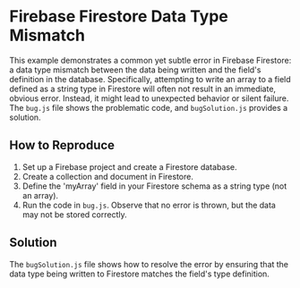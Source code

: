 # Firebase Firestore Data Type Mismatch
This example demonstrates a common yet subtle error in Firebase Firestore: a data type mismatch between the data being written and the field's definition in the database.
Specifically, attempting to write an array to a field defined as a string type in Firestore will often not result in an immediate, obvious error. Instead, it might lead to unexpected behavior or silent failure.
The `bug.js` file shows the problematic code, and `bugSolution.js` provides a solution.
## How to Reproduce
1. Set up a Firebase project and create a Firestore database.
2. Create a collection and document in Firestore.
3. Define the 'myArray' field in your Firestore schema as a string type (not an array).
4. Run the code in `bug.js`.  Observe that no error is thrown, but the data may not be stored correctly.
## Solution
The `bugSolution.js` file shows how to resolve the error by ensuring that the data type being written to Firestore matches the field's type definition.